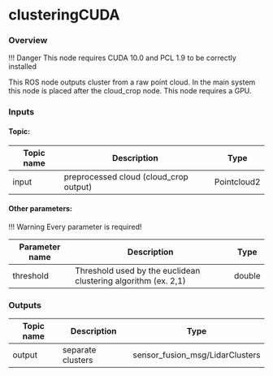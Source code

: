 # clusteringCUDA

### Overview

!!! Danger
    This node requires CUDA 10.0 and PCL 1.9 to be correctly installed 

This ROS node outputs cluster from a raw point cloud. In the main system this node is placed after the cloud_crop node. 
This node requires a GPU.


### Inputs

#### Topic:

|  Topic name |  Description  |  Type  |
|-----------------|---------------|--------|
|  input  	|  preprocessed cloud (cloud_crop output)	| Pointcloud2 |

#### Other parameters:

!!! Warning
    Every parameter is required!

|  Parameter name |  Description  |  Type  |
|-----------------|---------------|--------|
|  threshold  	|  Threshold used by the euclidean clustering algorithm (ex. 2,1)	| double |

### Outputs

|  Topic name |  Description  |  Type  |
|-----------------|---------------|--------|
|  output  	| separate clusters	|  sensor_fusion_msg/LidarClusters |
